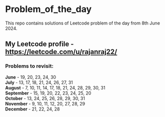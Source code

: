 # Problem_of_the_day

This repo contains solutions of Leetcode problem of the day from 8th June 2024.

## My Leetcode profile - https://leetcode.com/u/rajanraj22/

### Problems to revisit:

**June** - 19, 20, 23, 24, 30  
**July** - 13, 17, 18, 21, 24, 26, 27, 31  
**August** - 7, 10, 11, 14, 17, 18, 21, 24, 28, 29, 30, 31  
**September** - 15, 19, 20, 22, 23, 24, 25, 20  
**October** - 13, 24, 25, 26, 28, 29, 30, 31  
**November** - 9, 10, 11, 12, 20, 27, 28, 29  
**December** - 21, 22, 24, 28 
